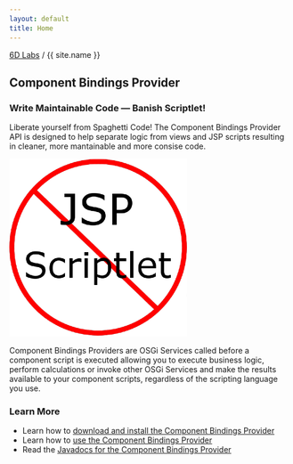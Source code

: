 ```yaml
---
layout: default
title: Home
---
```


[6D Labs](http://labs.sixdimensions.com) / {{ site.name }}

## Component Bindings Provider

### Write Maintainable Code &mdash; Banish Scriptlet!

Liberate yourself from Spaghetti Code!  The Component Bindings Provider API is designed to help separate logic from views and JSP scripts resulting in cleaner, more mantainable and more consise code.

![No Scriptlet](images/no-scriptlet.png)

Component Bindings Providers are OSGi Services called before a component script is executed allowing you to execute business logic, perform calculations or invoke other OSGi Services and make the results available to your component scripts, regardless of the scripting language you use.  

### Learn More

 * Learn how to [download and install the Component Bindings Provider](installation.html)
 * Learn how to [use the Component Bindings Provider](usage.html)
 * Read the [Javadocs for the Component Bindings Provider](api.html)
